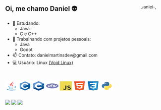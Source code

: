 <div>
  <img style="border-radius: 50%;"  align="right" alt="Daniel-pic" height="150" src="https://user-images.githubusercontent.com/86479460/222490024-992c8c39-4986-45fc-85e5-6c45ccd80e81.png">
<h2> Oi, me chamo Daniel 👽</h2>

  <div>
    <ul>
      <li>🌱 Estudando:
        <ul>
          <li>Java</li>
          <li>C e C++</li>
        </ul>
      </li>
      <li>🔮 Trabalhando com projetos pessoais:
        <ul>
          <li>Java</li>
          <li>Godot</li>
        </ul>
      </li>
      <li>📫 Contato: danielmartinsdev@gmail.com </li>
      <li>💻 Usuário: Linux <a href="https://github.com/void-linux">(Void Linux) </a></li>
    </ul>
  </div>
</div>

 ## 




<div style="display: inline_block"><br>
  <img align="center" alt="Daniel-Java" height="30" width="40" src="https://raw.githubusercontent.com/devicons/devicon/master/icons/java/java-original.svg">
  <img align="center" alt="Daniel-C" height="30" width="40" src="https://raw.githubusercontent.com/devicons/devicon/master/icons/c/c-original.svg">
  <img align="center" alt="Daniel-Cplusplus" height="30" width="40" src="https://raw.githubusercontent.com/devicons/devicon/master/icons/cplusplus/cplusplus-original.svg">
  <img align="center" alt="Daniel-php" height="30" width="40" src="https://raw.githubusercontent.com/devicons/devicon/master/icons/php/php-plain.svg">
  <img align="center" alt="Daniel-Js" height="30" width="40" src="https://raw.githubusercontent.com/devicons/devicon/master/icons/javascript/javascript-original.svg">
  <img align="center" alt="Daniel-HTML" height="30" width="40" src="https://raw.githubusercontent.com/devicons/devicon/master/icons/html5/html5-original.svg">
  <img align="center" alt="Daniel-CSS" height="30" width="40" src="https://raw.githubusercontent.com/devicons/devicon/master/icons/css3/css3-original.svg">
  <img align="center" alt="Daniel-Python" height="30" width="40" src="https://raw.githubusercontent.com/devicons/devicon/master/icons/python/python-original.svg">
</div>
 
 ## 
 
<div> 
   <a href="https://github.com/void-linux" target="_blank"><img src="https://img.shields.io/badge/Linux-FCC624?style=for-the-badge&logo=linux&logoColor=black"></a> 
    <a href = "mailto:danielmartinsdev@gmail.com"><img src="https://img.shields.io/badge/-Gmail-%23333?style=for-the-badge&logo=gmail&logoColor=white" target="_blank"></a>
    <a href="https://www.linkedin.com/in/daniel-martins-dev/" target="_blank"><img src="https://img.shields.io/badge/-LinkedIn-%230077B5?style=for-the-badge&logo=linkedin&logoColor=white" target="_blank"></a> 
</div>
